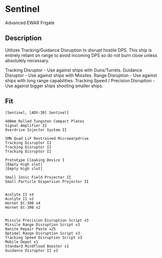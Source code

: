 # Sentinel

Advanced EWAR Frigate

## Description

Utilizes Tracking/Guidance Disruption to disrupt hostile DPS. This ship is entirely reliant on range to avoid incoming DPS so do not burn close unless absolutely necessary.

Tracking Disruptor - Use against ships with Guns/Turrets.
Guidance Disruptor - Use against ships with Missiles.
Range Disruption - Use against ships with long range capabilities.
Tracking Speed / Precision Disruption - Use against bigger ships shooting smaller ships.

## Fit
```
[Sentinel, [ADV-30] Sentinel]

400mm Rolled Tungsten Compact Plates
Signal Amplifier II
Overdrive Injector System II

5MN Quad LiF Restrained Microwarpdrive
Tracking Disruptor II
Tracking Disruptor II
Tracking Disruptor II

Prototype Cloaking Device I
[Empty High slot]
[Empty High slot]

Small Ionic Field Projector II
Small Particle Dispersion Projector II


Acolyte II x4
Acolyte II x2
Hornet EC-300 x4
Hornet EC-300 x2


Missile Precision Disruption Script x3
Missile Range Disruption Script x3
Nanite Repair Paste x25
Optimal Range Disruption Script x3
Tracking Speed Disruption Script x3
Mobile Depot x1
Standard Mindflood Booster x1
Guidance Disruptor II x3
```
